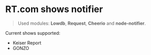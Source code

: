 # RT.com shows notifier
> Used modules: **Lowdb**, **Request**, **Cheerio** and **node-notifier**.

Current shows supported:
- Keiser Report
- GONZO

